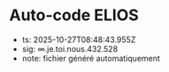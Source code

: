 # Auto-code ELIOS
- ts: 2025-10-27T08:48:43.955Z
- sig: ∞.je.toi.nous.432.528
- note: fichier généré automatiquement